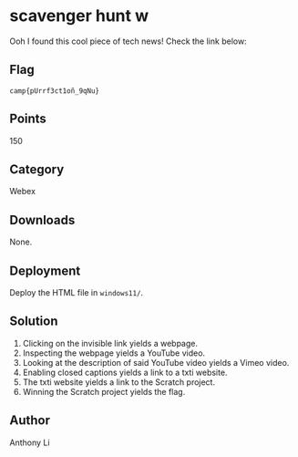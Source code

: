 # scavenger hunt w
Ooh I found this cool piece of tech news! Check the link below:
<a href="https://cscamp-2020-windows11.vercel.app" style="color: transparent;">Tech news!</a>

## Flag
`camp{pUrrf3ct1oñ_9qNu}`

## Points
150

## Category
Webex

## Downloads
None.

## Deployment
Deploy the HTML file in `windows11/`.

## Solution
1. Clicking on the invisible link yields a webpage.
2. Inspecting the webpage yields a YouTube video.
3. Looking at the description of said YouTube video yields a Vimeo video.
4. Enabling closed captions yields a link to a txti website.
5. The txti website yields a link to the Scratch project.
6. Winning the Scratch project yields the flag.

## Author
Anthony Li

